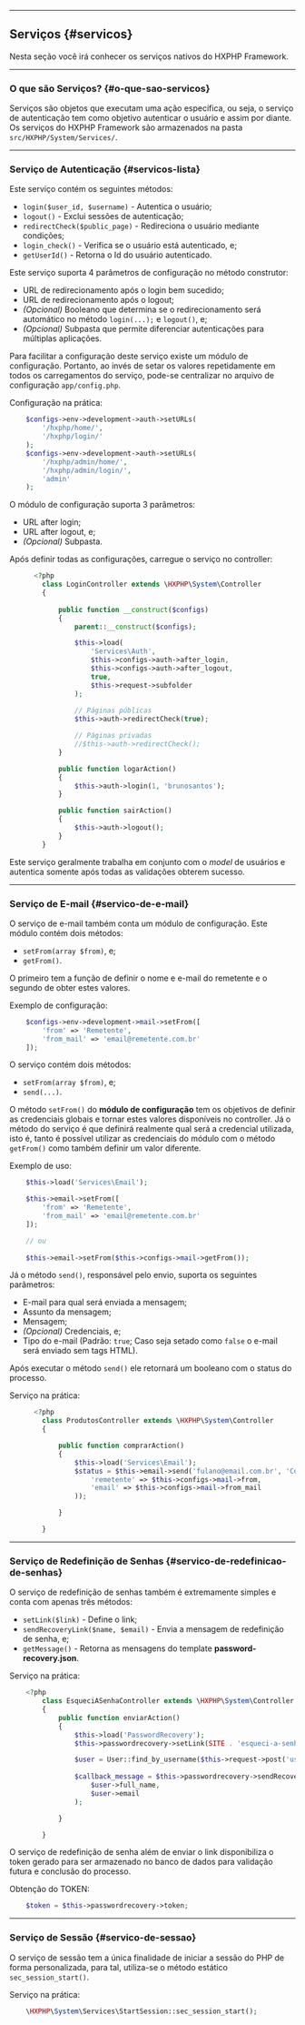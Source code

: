 ----
## Serviços {#servicos}

Nesta seção você irá conhecer os serviços nativos do HXPHP Framework.

----
### O que são Serviços? {#o-que-sao-servicos}

Serviços são objetos que executam uma ação específica, ou seja, o serviço de autenticação tem como objetivo autenticar o usuário e assim por diante. Os serviços do HXPHP Framework são armazenados na pasta `src/HXPHP/System/Services/`.

----
### Serviço de Autenticação {#servicos-lista}

Este serviço contém os seguintes métodos:

+ `login($user_id, $username)` - Autentica o usuário;
+ `logout()` - Exclui sessões de autenticação;
+ `redirectCheck($public_page)` - Redireciona o usuário mediante condições;
+ `login_check()` - Verifica se o usuário está autenticado, e;
+ `getUserId()` - Retorna o Id do usuário autenticado.

Este serviço suporta 4 parâmetros de configuração no método construtor:

+ URL de redirecionamento após o login bem sucedido;
+ URL de redirecionamento após o logout;
+ *(Opcional)* Booleano que determina se o redirecionamento será automático no método `login(...);` e `logout()`, e;
+ *(Opcional)* Subpasta que permite diferenciar autenticações para múltiplas aplicações.

Para facilitar a configuração deste serviço existe um módulo de configuração. Portanto, ao invés de setar os valores repetidamente em todos os carregamentos do serviço, pode-se centralizar no arquivo de configuração `app/config.php`.

Configuração na prática:
```php
	$configs->env->development->auth->setURLs(
		'/hxphp/home/', 
		'/hxphp/login/'
	);
	$configs->env->development->auth->setURLs(
		'/hxphp/admin/home/', 
		'/hxphp/admin/login/', 
		'admin'
	);
```

O módulo de configuração suporta 3 parâmetros:

+ URL after login;
+ URL after logout, e;
+ *(Opcional)* Subpasta.

Após definir todas as configurações, carregue o serviço no controller:
```php
      <?php
        class LoginController extends \HXPHP\System\Controller
        {
      
            public function __construct($configs)
            {
            	parent::__construct($configs);

                $this->load(
					'Services\Auth',
					$this->configs->auth->after_login,
					$this->configs->auth->after_logout,
					true,
					$this->request->subfolder
				);
			
				// Páginas públicas
				$this->auth->redirectCheck(true);

				// Páginas privadas
				//$this->auth->redirectCheck();
            }

			public function logarAction()
			{
				$this->auth->login(1, 'brunosantos');
			}

			public function sairAction()
			{
				$this->auth->logout();
			}
        }
```


Este serviço geralmente trabalha em conjunto com o *model* de usuários e autentica somente após todas as validações obterem sucesso.

----
### Serviço de E-mail {#servico-de-e-mail}

O serviço de e-mail também conta um módulo de configuração. Este módulo contém dois métodos:

+ `setFrom(array $from)`, e;
+ `getFrom()`.

O primeiro tem a função de definir o nome e e-mail do remetente e o segundo de obter estes valores.

Exemplo de configuração:
```php
	$configs->env->development->mail->setFrom([
		'from' => 'Remetente',
		'from_mail' => 'email@remetente.com.br'
	]);
```

O serviço contém dois métodos:

+ `setFrom(array $from)`, e;
+ `send(...)`.

O método `setFrom()` do **módulo de configuração** tem os objetivos de definir as credenciais globais e tornar estes valores disponíveis no controller. Já o método do serviço é que definirá realmente qual será a credencial utilizada, isto é, tanto é possível utilizar as credenciais do módulo com o método `getFrom()` como também definir um valor diferente.

Exemplo de uso:
```php
	$this->load('Services\Email');

	$this->email->setFrom([
		'from' => 'Remetente',
		'from_mail' => 'email@remetente.com.br'
	]);

	// ou
	
	$this->email->setFrom($this->configs->mail->getFrom());
```


Já o método `send()`, responsável pelo envio, suporta os seguintes parâmetros:

+ E-mail para qual será enviada a mensagem;
+ Assunto da mensagem;
+ Mensagem;
+ *(Opcional)* Credenciais, e;
+ Tipo do e-mail (Padrão: `true`; Caso seja setado como `false` o e-mail será enviado sem tags HTML).

Após executar o método `send()` ele retornará um booleano com o status do processo.


Serviço na prática:
```php
      <?php
        class ProdutosController extends \HXPHP\System\Controller
        {

            public function comprarAction()
            {
	            $this->load('Services\Email');
	            $status = $this->email->send('fulano@email.com.br', 'Compra realizada com sucesso!', 'Mensagem', array(
	            	'remetente' => $this->configs->mail->from,
	            	'email' => $this->configs->mail->from_mail
	            ));

            }

        }
```

----
### Serviço de Redefinição de Senhas {#servico-de-redefinicao-de-senhas}

O serviço de redefinição de senhas também é extremamente simples e conta com apenas três métodos:

+ `setLink($link)` - Define o link;
+ `sendRecoveryLink($name, $email)` - Envia a mensagem de redefinição de senha, e;
+ `getMessage()` - Retorna as mensagens do template **password-recovery.json**.

Serviço na prática:
```php
    <?php
        class EsqueciASenhaController extends \HXPHP\System\Controller
        {
            public function enviarAction()
            {
	            $this->load('PasswordRecovery');
				$this->passwordrecovery->setLink(SITE . 'esqueci-a-senha/redefinir/');

				$user = User::find_by_username($this->request->post('username'));
				
				$callback_message = $this->passwordrecovery->sendRecoveryLink(
					$user->full_name,
					$user->email
				);

            }

        }
```


O serviço de redefinição de senha além de enviar o link disponibiliza o token gerado para ser armazenado no banco de dados para validação futura e conclusão do processo.


Obtenção do TOKEN:
```php
    $token = $this->passwordrecovery->token;
```

----
### Serviço de Sessão {#servico-de-sessao}

O serviço de sessão tem a única finalidade de iniciar a sessão do PHP de forma personalizada, para tal, utiliza-se o método estático `sec_session_start()`.


  Serviço na prática:
```php
	\HXPHP\System\Services\StartSession::sec_session_start();
```
